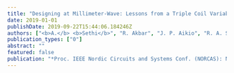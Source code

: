 ```yaml
---
title: "Designing at Millimeter-Wave: Lessons from a Triple Coil Variable Transformer"
date: 2019-01-01
publishDate: 2019-09-22T15:44:06.184246Z
authors: ["<b>A.</b> <b>Sethi</b>", "R. Akbar", "J. P. Aikio", "R. A. Shaheen", "A. Pärssinen", "T. Rahkonen"]
publication_types: ["0"]
abstract: ""
featured: false
publication: "*Proc. IEEE Nordic Circuits and Systems Conf. (NORCAS): NORCHIP and Int. Symp. of System-on-Chip (SoC)*"
---
```


